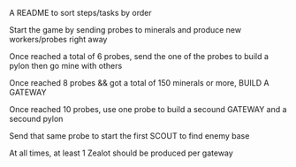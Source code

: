A README to sort steps/tasks by order 

Start the game by sending probes to minerals and produce new workers/probes right away

Once reached a total of 6 probes, send the one of the probes to build a pylon then go mine with others

Once reached 8 probes && got a total of 150 minerals or more, BUILD A GATEWAY

Once reached 10 probes, use one probe to build a secound GATEWAY and a secound pylon

Send that same probe to start the first SCOUT to find enemy base

At all times, at least 1 Zealot should be produced per gateway
